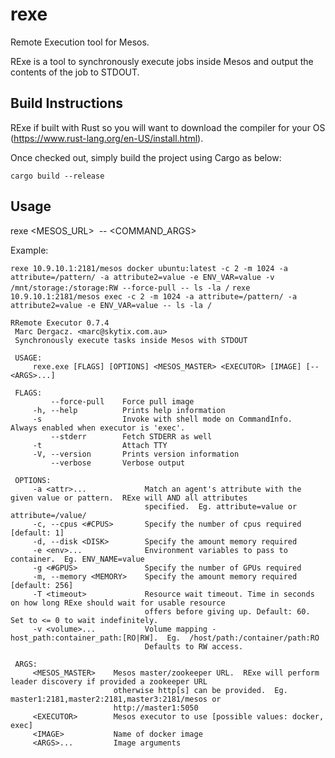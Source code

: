 # rexe
Remote Execution tool for Mesos.

RExe is a tool to synchronously execute jobs inside Mesos and output the contents of the job to STDOUT.

## Build Instructions
RExe if built with Rust so you will want to download the compiler for your OS (https://www.rust-lang.org/en-US/install.html).

Once checked out, simply build the project using Cargo as below:

`cargo build --release`

## Usage

rexe <MESOS_URL> <IMAGE> <OPTIONS> -- <COMMAND_ARGS>


Example:

`rexe 10.9.10.1:2181/mesos docker ubuntu:latest -c 2 -m 1024 -a attribute=/pattern/ -a attribute2=value -e ENV_VAR=value -v /mnt/storage:/storage:RW --force-pull -- ls -la /`
`rexe 10.9.10.1:2181/mesos exec -c 2 -m 1024 -a attribute=/pattern/ -a attribute2=value -e ENV_VAR=value -- ls -la /`


```
RRemote Executor 0.7.4
 Marc Dergacz. <marc@skytix.com.au>
 Synchronously execute tasks inside Mesos with STDOUT
 
 USAGE:
     rexe.exe [FLAGS] [OPTIONS] <MESOS_MASTER> <EXECUTOR> [IMAGE] [-- <ARGS>...]
 
 FLAGS:
         --force-pull    Force pull image
     -h, --help          Prints help information
     -s                  Invoke with shell mode on CommandInfo.  Always enabled when executor is 'exec'.
         --stderr        Fetch STDERR as well
     -t                  Attach TTY
     -V, --version       Prints version information
         --verbose       Verbose output
 
 OPTIONS:
     -a <attr>...             Match an agent's attribute with the given value or pattern.  RExe will AND all attributes
                              specified.  Eg. attribute=value or attribute=/value/ 
     -c, --cpus <#CPUS>       Specify the number of cpus required [default: 1]
     -d, --disk <DISK>        Specify the amount memory required
     -e <env>...              Environment variables to pass to container.  Eg. ENV_NAME=value
     -g <#GPUS>               Specify the number of GPUs required
     -m, --memory <MEMORY>    Specify the amount memory required [default: 256]
     -T <timeout>             Resource wait timeout. Time in seconds on how long RExe should wait for usable resource
                              offers before giving up. Default: 60.  Set to <= 0 to wait indefinitely.
     -v <volume>...           Volume mapping - host_path:container_path:[RO|RW].  Eg.  /host/path:/container/path:RO
                              Defaults to RW access.
 
 ARGS:
     <MESOS_MASTER>    Mesos master/zookeeper URL.  RExe will perform leader discovery if provided a zookeeper URL
                       otherwise http[s] can be provided.  Eg. master1:2181,master2:2181,master3:2181/mesos or
                       http://master1:5050
     <EXECUTOR>        Mesos executor to use [possible values: docker, exec]
     <IMAGE>           Name of docker image
     <ARGS>...         Image arguments

```
